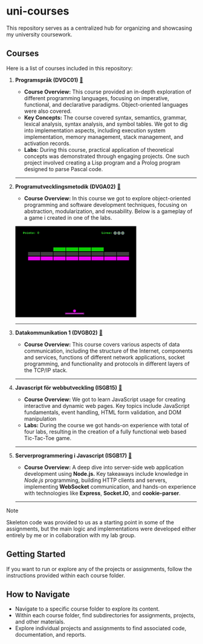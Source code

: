 # uni-courses
This repository serves as a centralized hub for organizing and showcasing my university coursework.

## Courses

Here is a list of courses included in this repository:

1. **Programspråk (DVGC01)** [🔗](https://github.com/vvijk/uni-courses/tree/main/DVGC01-programsprak)
   - **Course Overview:** This course provided an in-depth exploration of different programming languages, focusing on imperative, functional, and declarative paradigms. Object-oriented languages were also covered.
   - **Key Concepts:** The course covered syntax, semantics, grammar, lexical analysis, syntax analysis, and symbol tables. We got to dig into implementation aspects, including execution system implementation, memory management, stack management, and activation records.
   - **Labs:** During this course, practical application of theoretical concepts was demonstrated through engaging projects. One such project involved creating a Lisp program and a Prolog program designed to parse Pascal code.
  
   ---
      
2. **Programutvecklingsmetodik (DVGA02)** [🔗](https://github.com/vvijk/uni-courses/tree/main/DVGA02)
   - **Course Overview:** In this course we got to explore object-oriented programming and software development techniques, focusing on abstraction, modularization, and reusability. Below is a gameplay of a game i created in one of the labs.
  
   ![Gameplay](https://github.com/vvijk/uni-courses/blob/main/DVGA02/img/gameplay-smaller.gif)

   ---

3. **Datakommunikation 1 (DVGB02)** [🔗](https://github.com/vvijk/uni-courses/tree/main/DVGB02)
   - **Course Overview:** This course covers various aspects of data communication, including the structure of the Internet, components and services, functions of different network applications, socket programming, and functionality and protocols in different layers of the TCP/IP stack.

   ---
        
4. **Javascript för webbutveckling (ISGB15)** [🔗](https://github.com/vvijk/uni-courses/tree/main/ISGB15)
   - **Course Overview:** We got to learn JavaScript usage for creating interactive and dynamic web pages. Key topics include JavaScript fundamentals, event handling, HTML form validation, and DOM manipulation
   - **Labs:** During the course we got hands-on experience with total of four labs, resulting in the creation of a fully functional web based Tic-Tac-Toe game.
   
   ---
   
5. **Serverprogrammering i Javascript (ISGB17)** [🔗](https://github.com/vvijk/uni-courses/tree/main/ISGB17)
   - **Course Overview:** A deep dive into server-side web application development using **Node.js.** Key takeaways include knowledge in *Node.js* programming, building HTTP clients and servers, implementing **WebSocket** communication, and hands-on experience with technologies like **Express**, **Socket.IO**, and **cookie-parser**.

   ---

> [!NOTE]
> Skeleton code was provided to us as a starting point in some of the assignments, but the main logic and implementations were developed either entirely by me or in collaboration with my lab group.

## Getting Started

If you want to run or explore any of the projects or assignments, follow the instructions provided within each course folder.

## How to Navigate

- Navigate to a specific course folder to explore its content.
- Within each course folder, find subdirectories for assignments, projects, and other materials.
- Explore individual projects and assignments to find associated code, documentation, and reports.

